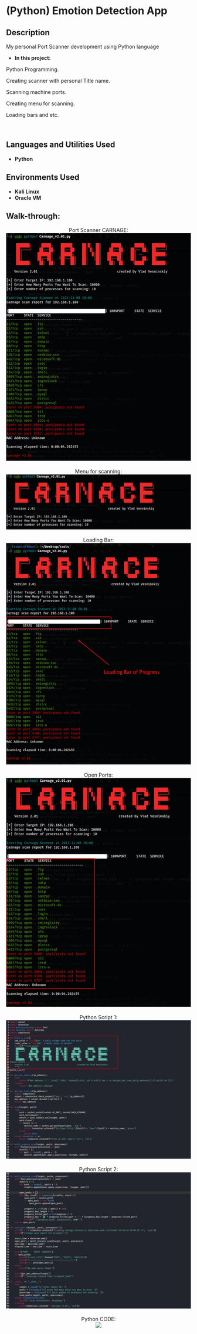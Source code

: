 <h1>(Python) Emotion Detection App</h1>

 

<h2>Description</h2>

My personal Port Scanner development using Python language


- <b>In this project:</b>


Python Programming.

Creating scanner with personal Title name. 

Scanning machine ports.

Creating menu for scanning.

Loading bars and etc.

<br />



<h2>Languages and Utilities Used</h2>

- <b>Python</b> 


<h2>Environments Used </h2>


- <b>Kali Linux</b> 
- <b>Oracle VM</b>

<h2>Walk-through:</h2>

<p align="center">
Port Scanner CARNAGE: <br/>
<img src="https://github.com/Vlad774/Port-Scanner-Carnage/blob/main/Carnage%20Port%20Scanner.jpg"/>
<br />
<br />
Menu for scanning:  <br/>
<img src="https://github.com/Vlad774/Port-Scanner-Carnage/blob/main/Menu.jpg"/>
<br />
<br />
Loading Bar: <br/>
<img src="https://github.com/Vlad774/Port-Scanner-Carnage/blob/main/Loading%20Bar.jpg"/>
<br />
<br />
Open Ports:  <br/>
<img src="https://github.com/Vlad774/Port-Scanner-Carnage/blob/main/open%20ports.jpg"/>
<br />
<br />
Python Script 1:  <br/>
<img src="https://github.com/Vlad774/Port-Scanner-Carnage/blob/main/Python_script_1.jpg"/>
<br />
<br />
Python Script 2:  <br/>
<img src="https://github.com/Vlad774/Port-Scanner-Carnage/blob/main/Python_script_2.jpg"/>
<br />
<br />
Python CODE:  <br/>
<img src="https://github.com/Vlad774/Port-Scanner-Carnage/blob/main/Carnage_v2.01.py"/>

</p>

<!--
 ```diff
- text in red
+ text in green
! text in orange
# text in gray
@@ text in purple (and bold)@@
```
--!>
